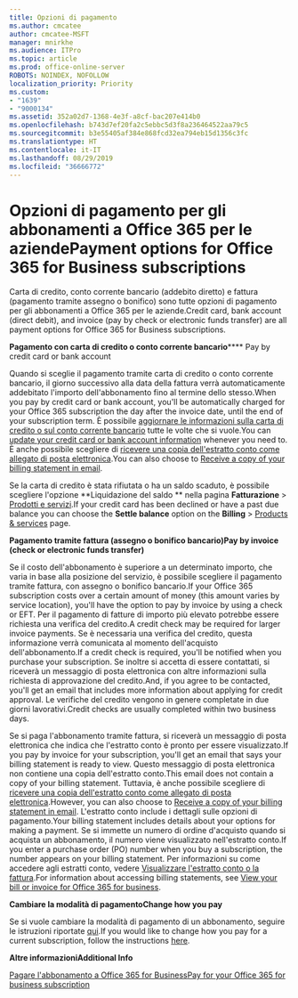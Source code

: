 ```yaml
---
title: Opzioni di pagamento
ms.author: cmcatee
author: cmcatee-MSFT
manager: mnirkhe
ms.audience: ITPro
ms.topic: article
ms.prod: office-online-server
ROBOTS: NOINDEX, NOFOLLOW
localization_priority: Priority
ms.custom:
- "1639"
- "9000134"
ms.assetid: 352a02d7-1368-4e3f-a8cf-bac207e414b0
ms.openlocfilehash: b743d7ef20fa2c5ebbc5d3f8a236464522aa79c5
ms.sourcegitcommit: b3e55405af384e868fcd32ea794eb15d1356c3fc
ms.translationtype: HT
ms.contentlocale: it-IT
ms.lasthandoff: 08/29/2019
ms.locfileid: "36666772"
---
```

# <a name="payment-options-for-office-365-for-business-subscriptions"></a><span data-ttu-id="dda51-102">Opzioni di pagamento per gli abbonamenti a Office 365 per le aziende</span><span class="sxs-lookup"><span data-stu-id="dda51-102">Payment options for Office 365 for Business subscriptions</span></span>
  
<span data-ttu-id="dda51-103">Carta di credito, conto corrente bancario (addebito diretto) e fattura (pagamento tramite assegno o bonifico) sono tutte opzioni di pagamento per gli abbonamenti a Office 365 per le aziende.</span><span class="sxs-lookup"><span data-stu-id="dda51-103">Credit card, bank account (direct debit), and invoice (pay by check or electronic funds transfer) are all payment options for Office 365 for Business subscriptions.</span></span>
  
<span data-ttu-id="dda51-104">**Pagamento con carta di credito o conto corrente bancario**</span><span class="sxs-lookup"><span data-stu-id="dda51-104">\*\*\*\* Pay by credit card or bank account</span></span>
  
<span data-ttu-id="dda51-105">Quando si sceglie il pagamento tramite carta di credito o conto corrente bancario, il giorno successivo alla data della fattura verrà automaticamente addebitato l'importo dell'abbonamento fino al termine dello stesso.</span><span class="sxs-lookup"><span data-stu-id="dda51-105">When you pay by credit card or bank account, you'll be automatically charged for your Office 365 subscription the day after the invoice date, until the end of your subscription term.</span></span> <span data-ttu-id="dda51-106">È possibile [aggiornare le informazioni sulla carta di credito o sul conto corrente bancario](https://docs.microsoft.com/office365/admin/subscriptions-and-billing/add-update-or-remove-credit-card-or-bank-account) tutte le volte che si vuole.</span><span class="sxs-lookup"><span data-stu-id="dda51-106">You can [update your credit card or bank account information](https://docs.microsoft.com/office365/admin/subscriptions-and-billing/add-update-or-remove-credit-card-or-bank-account) whenever you need to.</span></span> <span data-ttu-id="dda51-107">È anche possibile scegliere di [ricevere una copia dell'estratto conto come allegato di posta elettronica](https://docs.microsoft.com/office365/admin/subscriptions-and-billing/pay-for-your-subscription#receive-a-copy-of-your-billing-statement-in-email).</span><span class="sxs-lookup"><span data-stu-id="dda51-107">You can also choose to [Receive a copy of your billing statement in email](https://docs.microsoft.com/office365/admin/subscriptions-and-billing/pay-for-your-subscription#receive-a-copy-of-your-billing-statement-in-email).</span></span>
  
<span data-ttu-id="dda51-108">Se la carta di credito è stata rifiutata o ha un saldo scaduto, è possibile scegliere l'opzione \*\*Liquidazione del saldo \*\* nella pagina **Fatturazione** \> [Prodotti e servizi](https://portal.office.com/adminportal/home#/subscriptions).</span><span class="sxs-lookup"><span data-stu-id="dda51-108">If your credit card has been declined or have a past due balance you can choose the **Settle balance** option on the **Billing** \> [Products & services](https://portal.office.com/adminportal/home#/subscriptions) page.</span></span>
  
<span data-ttu-id="dda51-109">**Pagamento tramite fattura (assegno o bonifico bancario)**</span><span class="sxs-lookup"><span data-stu-id="dda51-109">**Pay by invoice (check or electronic funds transfer)**</span></span>
  
<span data-ttu-id="dda51-110">Se il costo dell'abbonamento è superiore a un determinato importo, che varia in base alla posizione del servizio, è possibile scegliere il pagamento tramite fattura, con assegno o bonifico bancario.</span><span class="sxs-lookup"><span data-stu-id="dda51-110">If your Office 365 subscription costs over a certain amount of money (this amount varies by service location), you'll have the option to pay by invoice by using a check or EFT.</span></span> <span data-ttu-id="dda51-111">Per il pagamento di fatture di importo più elevato potrebbe essere richiesta una verifica del credito.</span><span class="sxs-lookup"><span data-stu-id="dda51-111">A credit check may be required for larger invoice payments.</span></span> <span data-ttu-id="dda51-112">Se è necessaria una verifica del credito, questa informazione verrà comunicata al momento dell'acquisto dell'abbonamento.</span><span class="sxs-lookup"><span data-stu-id="dda51-112">If a credit check is required, you'll be notified when you purchase your subscription.</span></span> <span data-ttu-id="dda51-113">Se inoltre si accetta di essere contattati, si riceverà un messaggio di posta elettronica con altre informazioni sulla richiesta di approvazione del credito.</span><span class="sxs-lookup"><span data-stu-id="dda51-113">And, if you agree to be contacted, you'll get an email that includes more information about applying for credit approval.</span></span> <span data-ttu-id="dda51-114">Le verifiche del credito vengono in genere completate in due giorni lavorativi.</span><span class="sxs-lookup"><span data-stu-id="dda51-114">Credit checks are usually completed within two business days.</span></span>
  
<span data-ttu-id="dda51-115">Se si paga l'abbonamento tramite fattura, si riceverà un messaggio di posta elettronica che indica che l'estratto conto è pronto per essere visualizzato.</span><span class="sxs-lookup"><span data-stu-id="dda51-115">If you pay by invoice for your subscription, you'll get an email that says your billing statement is ready to view.</span></span> <span data-ttu-id="dda51-116">Questo messaggio di posta elettronica non contiene una copia dell'estratto conto.</span><span class="sxs-lookup"><span data-stu-id="dda51-116">This email does not contain a copy of your billing statement.</span></span> <span data-ttu-id="dda51-117">Tuttavia, è anche possibile scegliere di [ricevere una copia dell'estratto conto come allegato di posta elettronica](https://docs.microsoft.com/office365/admin/subscriptions-and-billing/pay-for-your-subscription#receive-a-copy-of-your-billing-statement-in-email).</span><span class="sxs-lookup"><span data-stu-id="dda51-117">However, you can also choose to [Receive a copy of your billing statement in email](https://docs.microsoft.com/office365/admin/subscriptions-and-billing/pay-for-your-subscription#receive-a-copy-of-your-billing-statement-in-email).</span></span> <span data-ttu-id="dda51-118">L'estratto conto include i dettagli sulle opzioni di pagamento.</span><span class="sxs-lookup"><span data-stu-id="dda51-118">Your billing statement includes details about your options for making a payment.</span></span> <span data-ttu-id="dda51-119">Se si immette un numero di ordine d'acquisto quando si acquista un abbonamento, il numero viene visualizzato nell'estratto conto.</span><span class="sxs-lookup"><span data-stu-id="dda51-119">If you enter a purchase order (PO) number when you buy a subscription, the number appears on your billing statement.</span></span> <span data-ttu-id="dda51-120">Per informazioni su come accedere agli estratti conto, vedere [Visualizzare l'estratto conto o la fattura](https://docs.microsoft.com/office365/admin/subscriptions-and-billing/view-your-bill-or-invoice).</span><span class="sxs-lookup"><span data-stu-id="dda51-120">For information about accessing billing statements, see [View your bill or invoice for Office 365 for business](https://docs.microsoft.com/office365/admin/subscriptions-and-billing/view-your-bill-or-invoice).</span></span>
  
<span data-ttu-id="dda51-121">**Cambiare la modalità di pagamento**</span><span class="sxs-lookup"><span data-stu-id="dda51-121">**Change how you pay**</span></span>
  
<span data-ttu-id="dda51-122">Se si vuole cambiare la modalità di pagamento di un abbonamento, seguire le istruzioni riportate [qui](https://docs.microsoft.com/office365/admin/subscriptions-and-billing/change-payment-method).</span><span class="sxs-lookup"><span data-stu-id="dda51-122">If you would like to change how you pay for a current subscription, follow the instructions [here](https://docs.microsoft.com/office365/admin/subscriptions-and-billing/change-payment-method).</span></span>
  
<span data-ttu-id="dda51-123">**Altre informazioni**</span><span class="sxs-lookup"><span data-stu-id="dda51-123">**Additional Info**</span></span>
  
[<span data-ttu-id="dda51-124">Pagare l'abbonamento a Office 365 for Business</span><span class="sxs-lookup"><span data-stu-id="dda51-124">Pay for your Office 365 for business subscription</span></span>](https://docs.microsoft.com/office365/admin/subscriptions-and-billing/pay-for-your-subscription)